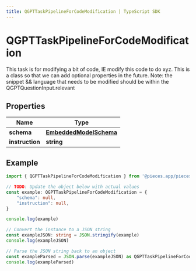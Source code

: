 ```yaml
---
title: QGPTTaskPipelineForCodeModification | TypeScript SDK
---
```



# QGPTTaskPipelineForCodeModification

This task is for modifying a bit of code, IE modify this code to do xyz.  This is a class so that we can add optional properties in the future.  Note: the snippet && language that needs to be modified should be within the QGPTQuestionInput.relevant

## Properties

Name | Type
------------ | -------------
**schema** | [**EmbeddedModelSchema**](EmbeddedModelSchema)
**instruction** | **string**

## Example

```typescript
import { QGPTTaskPipelineForCodeModification } from '@pieces.app/pieces-os-client'

// TODO: Update the object below with actual values
const example: QGPTTaskPipelineForCodeModification = {
    "schema": null,
    "instruction": null,
}

console.log(example)

// Convert the instance to a JSON string
const exampleJSON: string = JSON.stringify(example)
console.log(exampleJSON)

// Parse the JSON string back to an object
const exampleParsed = JSON.parse(exampleJSON) as QGPTTaskPipelineForCodeModification
console.log(exampleParsed)
```


